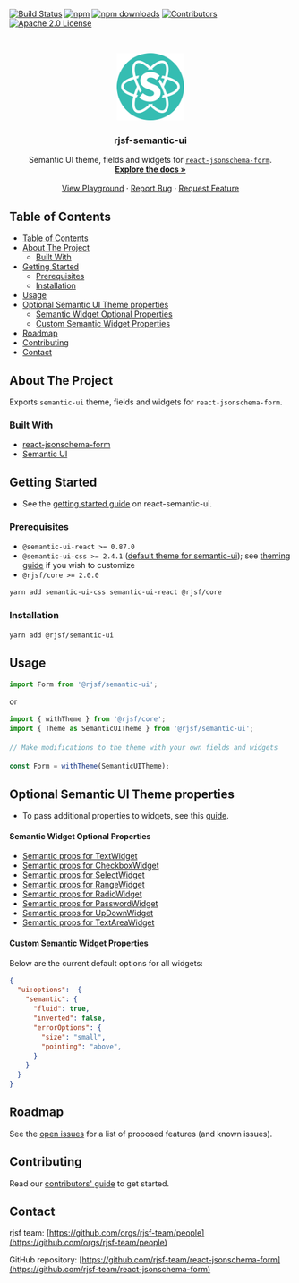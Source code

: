 [![Build Status][build-shield]][build-url]
[![npm][npm-shield]][npm-url]
[![npm downloads][npm-dl-shield]][npm-dl-url]
[![Contributors][contributors-shield]][contributors-url]
[![Apache 2.0 License][license-shield]][license-url]

<!-- PROJECT LOGO -->
<br />
<p align="center">
  <a href="https://github.com/rjsf-team/react-jsonschema-form">
    <img src="https://raw.githubusercontent.com/rjsf-team/react-jsonschema-form/59a8206e148474bea854bbb004f624143fbcbac8/packages/semantic-ui/logo.png" alt="Logo" width="120" height="120">
  </a>

  <h3 align="center">rjsf-semantic-ui</h3>

  <p align="center">
  Semantic UI theme, fields and widgets for <a href="https://github.com/rjsf-team/react-jsonschema-form/"><code>react-jsonschema-form</code></a>.
    <br />
    <a href="https://react-jsonschema-form.readthedocs.io/en/stable/"><strong>Explore the docs »</strong></a>
    <br />
    <br />
    <a href="https://rjsf-team.github.io/react-jsonschema-form/">View Playground</a>
    ·
    <a href="https://github.com/rjsf-team/react-jsonschema-form/issues">Report Bug</a>
    ·
    <a href="https://github.com/rjsf-team/react-jsonschema-form/issues">Request Feature</a>
  </p>
</p>

<!-- TABLE OF CONTENTS -->

## Table of Contents

- [Table of Contents](#table-of-contents)
- [About The Project](#about-the-project)
  - [Built With](#built-with)
- [Getting Started](#getting-started)
  - [Prerequisites](#prerequisites)
  - [Installation](#installation)
- [Usage](#usage)
- [Optional Semantic UI Theme properties](#optional-semantic-ui-theme-properties)
    - [Semantic Widget Optional Properties](#semantic-widget-optional-properties)
    - [Custom Semantic Widget Properties](#custom-semantic-widget-properties)
- [Roadmap](#roadmap)
- [Contributing](#contributing)
- [Contact](#contact)

<!-- ABOUT THE PROJECT -->

## About The Project

Exports `semantic-ui` theme, fields and widgets for `react-jsonschema-form`.

### Built With

- [react-jsonschema-form](https://github.com/rjsf-team/react-jsonschema-form/)
- [Semantic UI](https://react.semantic-ui.com/)

<!-- GETTING STARTED -->

## Getting Started

- See the [getting started guide](https://react.semantic-ui.com/usage) on react-semantic-ui.

### Prerequisites

- `@semantic-ui-react >= 0.87.0`
- `@semantic-ui-css >= 2.4.1` ([default theme for semantic-ui](https://github.com/Semantic-Org/Semantic-UI-CSS)); see [theming guide](https://react.semantic-ui.com/theming) if you wish to customize
- `@rjsf/core >= 2.0.0`

```sh
yarn add semantic-ui-css semantic-ui-react @rjsf/core
```

### Installation

```sh
yarn add @rjsf/semantic-ui
```

<!-- USAGE EXAMPLES -->

## Usage

```javascript
import Form from '@rjsf/semantic-ui';
```

or

```javascript
import { withTheme } from '@rjsf/core';
import { Theme as SemanticUITheme } from '@rjsf/semantic-ui';

// Make modifications to the theme with your own fields and widgets

const Form = withTheme(SemanticUITheme);
```

## Optional Semantic UI Theme properties
- To pass additional properties to widgets, see this [guide](https://react-jsonschema-form.readthedocs.io/en/stable/form-customization/#object-additional-properties).

#### Semantic Widget Optional Properties
 - [Semantic props for TextWidget](https://react.semantic-ui.com/elements/input/)
 - [Semantic props for CheckboxWidget](https://react.semantic-ui.com/modules/checkbox/)
 - [Semantic props for SelectWidget](https://react.semantic-ui.com/modules/dropdown/)
 - [Semantic props for RangeWidget](https://react.semantic-ui.com/elements/input/)
 - [Semantic props for RadioWidget](https://react.semantic-ui.com/addons/radio/)
 - [Semantic props for PasswordWidget](https://react.semantic-ui.com/elements/input/)
 - [Semantic props for UpDownWidget](https://react.semantic-ui.com/elements/input/)
 - [Semantic props for TextAreaWidget](https://react.semantic-ui.com/addons/text-area/)

#### Custom Semantic Widget Properties

Below are the current default options for all widgets:
```json
{
  "ui:options":  {
    "semantic": {
      "fluid": true,
      "inverted": false,
      "errorOptions": {
        "size": "small",
        "pointing": "above",
      }
    }
  }
}
```

<!-- ROADMAP -->

## Roadmap

See the [open issues](https://github.com/rjsf-team/react-jsonschema-form/issues) for a list of proposed features (and known issues).

<!-- CONTRIBUTING -->

## Contributing

Read our [contributors' guide](https://react-jsonschema-form.readthedocs.io/en/stable/contributing/) to get started.

<!-- CONTACT -->

## Contact

rjsf team: [https://github.com/orgs/rjsf-team/people](https://github.com/orgs/rjsf-team/people)

GitHub repository: [https://github.com/rjsf-team/react-jsonschema-form](https://github.com/rjsf-team/react-jsonschema-form)

<!-- MARKDOWN LINKS & IMAGES -->
<!-- https://www.markdownguide.org/basic-syntax/#reference-style-links -->

[build-shield]: https://github.com/rjsf-team/react-jsonschema-form/workflows/CI/badge.svg
[build-url]: https://github.com/rjsf-team/react-jsonschema-form/actions
[contributors-shield]: https://img.shields.io/github/contributors/rjsf-team/react-jsonschema-form.svg
[contributors-url]: https://github.com/rjsf-team/react-jsonschema-form/graphs/contributors
[license-shield]: https://img.shields.io/badge/license-Apache%202.0-blue.svg?style=flat-square
[license-url]: https://choosealicense.com/licenses/apache-2.0/
[npm-shield]: https://img.shields.io/npm/v/@rjsf/semantic-ui/latest.svg?style=flat-square
[npm-url]: https://www.npmjs.com/package/@rjsf/semantic-ui
[npm-dl-shield]: https://img.shields.io/npm/dm/@rjsf/semantic-ui.svg?style=flat-square
[npm-dl-url]: https://www.npmjs.com/package/@rjsf/semantic-ui
[product-screenshot]: https://raw.githubusercontent.com/rjsf-team/react-jsonschema-form/59a8206e148474bea854bbb004f624143fbcbac8/packages/semantic-ui/screenshot.png
